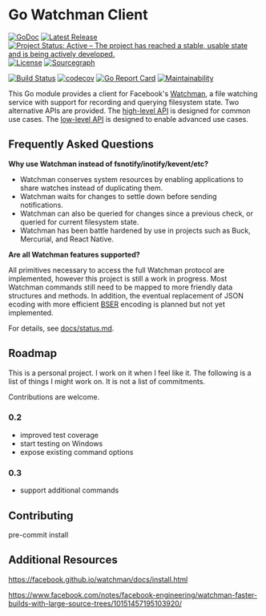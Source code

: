# Go Watchman Client

[![GoDoc](https://godoc.org/github.com/sjansen/watchman?status.svg)](https://godoc.org/github.com/sjansen/watchman)
[![Latest Release](https://img.shields.io/github/release/sjansen/watchman.svg)](https://github.com/sjansen/watchman/releases)
[![Project Status: Active – The project has reached a stable, usable state and is being actively developed.](https://www.repostatus.org/badges/latest/active.svg)](https://www.repostatus.org/#active)
[![License](https://img.shields.io/github/license/sjansen/watchman.svg)](https://github.com/sjansen/watchman/blob/master/LICENSE)
[![Sourcegraph](https://sourcegraph.com/github.com/sjansen/watchman/-/badge.svg)](https://sourcegraph.com/github.com/sjansen/watchman?badge)

[![Build Status](https://travis-ci.com/sjansen/watchman.svg?branch=master)](https://travis-ci.com/sjansen/watchman)
[![codecov](https://codecov.io/gh/sjansen/watchman/branch/master/graph/badge.svg)](https://codecov.io/gh/sjansen/watchman)
[![Go Report Card](https://goreportcard.com/badge/github.com/sjansen/watchman)](https://goreportcard.com/report/github.com/sjansen/watchman)
[![Maintainability](https://api.codeclimate.com/v1/badges/5033a51bdd94fbe70a06/maintainability)](https://codeclimate.com/github/sjansen/watchman/maintainability)

This Go module provides a client for Facebook's
[Watchman](https://facebook.github.io/watchman/), a file watching
service with support for recording and querying filesystem state.
Two alternative APIs are provided. The
[high-level API](https://godoc.org/github.com/sjansen/watchman)
is designed for common use cases. The
[low-level API](https://godoc.org/github.com/sjansen/watchman/protocol)
is designed to enable advanced use cases.

## Frequently Asked Questions

**Why use Watchman instead of fsnotify/inotify/kevent/etc?**

- Watchman conserves system resources by enabling applications to
  share watches instead of duplicating them.
- Watchman waits for changes to settle down before sending notifications.
- Watchman can also be queried for changes since a previous check,
  or queried for current filesystem state.
- Watchman has been battle hardened by use in projects such as Buck,
  Mercurial, and React Native.

**Are all Watchman features supported?**

All primitives necessary to access the full Watchman protocol are
implemented, however this project is still a work in progress. Most
Watchman commands still need to be mapped to more friendly  data
structures and methods. In addition, the eventual replacement of
JSON ecoding with more efficient
[BSER](https://facebook.github.io/watchman/docs/bser.html) encoding
is planned but not yet implemented.

For details, see [docs/status.md](docs/status.md).

## Roadmap

This is a personal project. I work on it when I feel like it.
The following is a list of things I might work on. It is not
a list of commitments.

Contributions are welcome.

### 0.2

- improved test coverage
- start testing on Windows
- expose existing command options

### 0.3

- support additional commands

## Contributing

pre-commit install

## Additional Resources

https://facebook.github.io/watchman/docs/install.html

https://www.facebook.com/notes/facebook-engineering/watchman-faster-builds-with-large-source-trees/10151457195103920/
